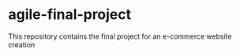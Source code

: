 # agile-final-project
This repository contains the final project for an e-commerce website creation
